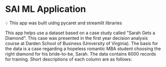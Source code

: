 # SAI ML Application

💡 This app was built uidng  pycaret and streamlit libraries

This app helps use a dataset based on a case study called "Sarah Gets a Diamond". This case was presented in the first year decision analysis course at Darden School of Business (University of Virginia). The basis for the data is a case regarding a hopeless romantic MBA student choosing the right diamond for his bride-to-be, Sarah. The data contains 6000 records for training. Short descriptions of each column are as follows:



